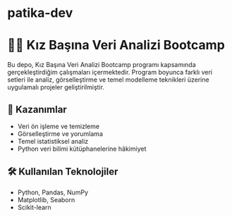# patika-dev
# 👩‍💻 Kız Başına Veri Analizi Bootcamp

Bu depo, Kız Başına Veri Analizi Bootcamp programı kapsamında gerçekleştirdiğim çalışmaları içermektedir. Program boyunca farklı veri setleri ile analiz, görselleştirme ve temel modelleme teknikleri üzerine uygulamalı projeler geliştirilmiştir.

## 🚀 Kazanımlar
- Veri ön işleme ve temizleme
- Görselleştirme ve yorumlama
- Temel istatistiksel analiz
- Python veri bilimi kütüphanelerine hâkimiyet

## 🛠 Kullanılan Teknolojiler
- Python, Pandas, NumPy  
- Matplotlib, Seaborn  
- Scikit-learn
